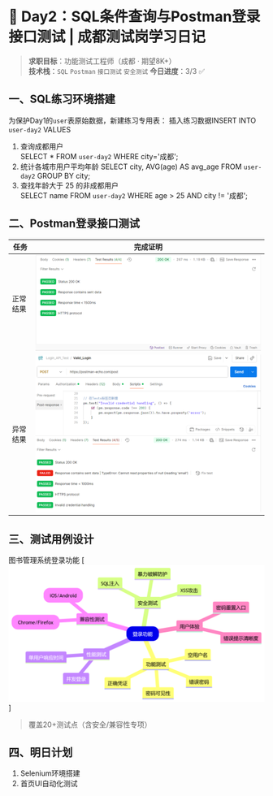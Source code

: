 # 🚀 Day2：SQL条件查询与Postman登录接口测试 | 成都测试岗学习日记
> **求职目标**：功能测试工程师（成都 · 期望8K+）  
> **技术栈**：`SQL` `Postman` `接口测试` `安全测试`
>  **今日进度**：3/3 ✅ 
## 一、SQL练习环境搭建
为保护Day1的`user`表原始数据，新建练习专用表：
插入练习数据INSERT INTO `user-day2` VALUES 
1. 查询成都用户  
   SELECT * FROM `user-day2` WHERE city='成都';  
2. 统计各城市用户平均年龄
   SELECT city, AVG(age) AS avg_age 
   FROM `user-day2` 
   GROUP BY city;
3. 查找年龄大于 25 的非成都用户  
   SELECT name FROM `user-day2` 
   WHERE age > 25 AND city != '成都';

## 二、Postman登录接口测试

| 任务 | 完成证明 |
|------|----------|
| 正常结果 | ![功能测试](postman_collection/screenshots/测试结果详情.png)
|异常结果 | ![异常测试](postman_collection/screenshots/错误响应界面.png)


## 三、测试用例设计
图书管理系统登录功能 
[![测试用例导图](test_cases/图书登录测试用例.png)]  
> 覆盖20+测试点（含安全/兼容性专项）

## 四、明日计划
1. Selenium环境搭建  
2. 首页UI自动化测试
